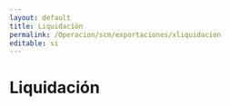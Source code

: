 ```yaml
---
layout: default
title: Liquidación
permalink: /Operacion/scm/exportaciones/xliquidacion
editable: si
---
```


# Liquidación


